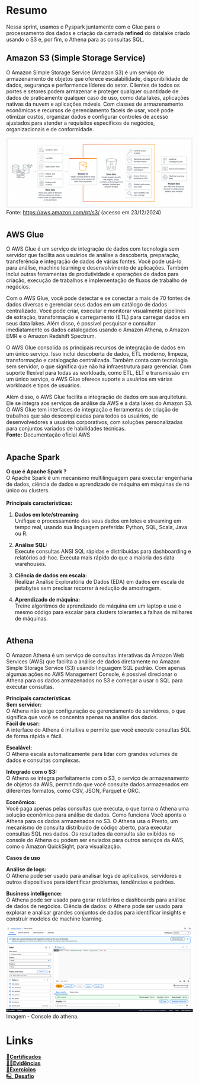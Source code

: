 # Resumo
Nessa sprint, usamos o Pyspark juntamente com o Glue para o processamento dos dados e criação da camada **refined** do datalake criado usando o S3 e, por fim, o Athena para as consultas SQL.
  

## Amazon S3 (Simple Storage Service)
O Amazon Simple Storage Service (Amazon S3) é um serviço de armazenamento de objetos que oferece escalabilidade, disponibilidade de dados, segurança e performance líderes do setor. Clientes de todos os portes e setores podem armazenar e proteger qualquer quantidade de dados de praticamente qualquer caso de uso, como data lakes, aplicações nativas da nuvem e aplicações móveis. Com classes de armazenamento econômicas e recursos de gerenciamento fáceis de usar, você pode otimizar custos, organizar dados e configurar controles de acesso ajustados para atender a requisitos específicos de negócios, organizacionais e de conformidade.

![Esquemático S3](../img/s3.png)
Fonte: https://aws.amazon.com/pt/s3/ (acesso em 23/12/2024)  

#  
## AWS Glue  
O AWS Glue é um serviço de integração de dados com tecnologia sem servidor que facilita aos usuários de análise a descoberta, preparação, transferência e integração de dados de várias fontes. Você pode usá-lo para análise, machine learning e desenvolvimento de aplicações. Também inclui outras ferramentas de produtividade e operações de dados para criação, execução de trabalhos e implementação de fluxos de trabalho de negócios.

Com o AWS Glue, você pode detectar e se conectar a mais de 70 fontes de dados diversas e gerenciar seus dados em um catálogo de dados centralizado. Você pode criar, executar e monitorar visualmente pipelines de extração, transformação e carregamento (ETL) para carregar dados em seus data lakes. Além disso, é possível pesquisar e consultar imediatamente os dados catalogados usando o Amazon Athena, o Amazon EMR e o Amazon Redshift Spectrum.

O AWS Glue consolida os principais recursos de integração de dados em um único serviço. Isso inclui descoberta de dados, ETL moderno, limpeza, transformação e catalogação centralizada. Também conta com tecnologia sem servidor, o que significa que não há infraestrutura para gerenciar. Com suporte flexível para todas as workloads, como ETL, ELT e transmissão em um único serviço, o AWS Glue oferece suporte a usuários em várias workloads e tipos de usuários.

Além disso, o AWS Glue facilita a integração de dados em sua arquitetura. Ele se integra aos serviços de análise da AWS e a data lakes do Amazon S3. O AWS Glue tem interfaces de integração e ferramentas de criação de trabalhos que são descomplicadas para todos os usuários, de desenvolvedores a usuários corporativos, com soluções personalizadas para conjuntos variados de habilidades técnicas.  
**Fonte:** Documentação oficial AWS  
#

## Apache Spark  
**O que é Apache Spark ?**  
O Apache Spark é um mecanismo multilinguagem para executar engenharia de dados, ciência de dados e aprendizado de máquina em máquinas de nó único ou clusters.  
<br>
**Principais características:**  
1. **Dados em lote/streaming**  
    Unifique o processamento dos seus dados em lotes e streaming em tempo real, usando sua linguagem preferida: Python, SQL, Scala, Java ou R.  

2. **Análise SQL:**  
Execute consultas ANSI SQL rápidas e distribuídas para dashboarding e relatórios ad-hoc. Executa mais rápido do que a maioria dos data warehouses.  

3. **Ciência de dados em escala:**  
Realizar Análise Exploratória de Dados (EDA) em dados em escala de petabytes sem precisar recorrer à redução de amostragem.  

4. **Aprendizado de máquina:**  
Treine algoritmos de aprendizado de máquina em um laptop e use o mesmo código para escalar para clusters tolerantes a falhas de milhares de máquinas.  

#
## Athena  
O Amazon Athena é um serviço de consultas interativas da Amazon Web Services (AWS) que facilita a análise de dados diretamente no Amazon Simple Storage Service (S3) usando linguagem SQL padrão. Com apenas algumas ações no AWS Management Console, é possível direcionar o Athena para os dados armazenados no S3 e começar a usar o SQL para executar consultas.

**Principais características**  
**Sem servidor:**  
O Athena não exige configuração ou gerenciamento de servidores, o que significa que você se concentra apenas na análise dos dados.  
**Fácil de usar:**  
A interface do Athena é intuitiva e permite que você execute consultas SQL de forma rápida e fácil.  

**Escalável:**  
O Athena escala automaticamente para lidar com grandes volumes de dados e consultas complexas.  

**Integrado com o S3:**  
O Athena se integra perfeitamente com o S3, o serviço de armazenamento de objetos da AWS, permitindo que você consulte dados armazenados em diferentes formatos, como CSV, JSON, Parquet e ORC.  

**Econômico:**  
Você paga apenas pelas consultas que executa, o que torna o Athena uma solução econômica para análise de dados.
Como funciona
Você aponta o Athena para os dados armazenados no S3.
O Athena usa o Presto, um mecanismo de consulta distribuído de código aberto, para executar consultas SQL nos dados.
Os resultados da consulta são exibidos no console do Athena ou podem ser enviados para outros serviços da AWS, como o Amazon QuickSight, para visualização.  

**Casos de uso**  

**Análise de logs:**  
O Athena pode ser usado para analisar logs de aplicativos, servidores e outros dispositivos para identificar problemas, tendências e padrões.  

**Business intelligence:**  
O Athena pode ser usado para gerar relatórios e dashboards para análise de dados de negócios.
Ciência de dados: o Athena pode ser usado para explorar e analisar grandes conjuntos de dados para identificar insights e construir modelos de machine learning.  

![console athena](/Sprint9/Evidencias/console_athena.png) Imagem - Console do athena.


# Links
[📜**Certificados**](/Sprint9/Certificados/)  
[🕵️‍♂️**Evidências** ](/Sprint9/Evidencias/)  
[💪**Exercícios**](/Sprint9/Exercicios/)  
[🖳 **Desafio**](/Sprint9/Desafio/README.md)  